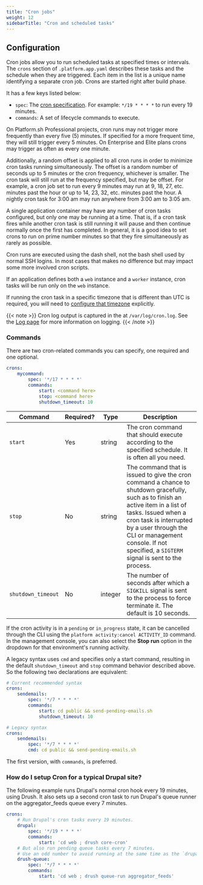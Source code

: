 ```yaml
---
title: "Cron jobs"
weight: 12
sidebarTitle: "Cron and scheduled tasks"
---
```


## Configuration

Cron jobs allow you to run scheduled tasks at specified times or intervals.
The `crons` section of `.platform.app.yaml` describes these tasks and the schedule when they are triggered.
Each item in the list is a unique name identifying a separate cron job. Crons are started right after build phase.

It has a few keys listed below:

* `spec`: The [cron specification](https://en.wikipedia.org/wiki/Cron#CRON_expression). For example: `*/19 * * * *` to run every 19 minutes.
* `commands`: A set of lifecycle commands to execute.

On Platform.sh Professional projects, cron runs may not trigger more frequently than every five (5) minutes.
If specified for a more frequent time, they will still trigger every 5 minutes.
On Enterprise and Elite plans crons may trigger as often as every one minute.

Additionally, a random offset is applied to all cron runs in order to minimize cron tasks running simultaneously.
The offset is a random number of seconds up to 5 minutes or the cron frequency, whichever is smaller.
The cron task will still run at the frequency specified, but may be offset.
For example, a cron job set to run every 9 minutes may run at 9, 18, 27, etc. minutes past the hour or up to 14, 23, 32, etc. minutes past the hour.
A nightly cron task for 3:00 am may run anywhere from 3:00 am to 3:05 am.

A single application container may have any number of cron tasks configured, but only one may be running at a time.
That is, if a cron task fires while another cron task is still running it will pause and then continue normally once the first has completed.
In general, it is a good idea to set crons to run on prime number minutes so that they fire simultaneously as rarely as possible.

Cron runs are executed using the dash shell, not the bash shell used by normal SSH logins.
In most cases that makes no difference but may impact some more involved cron scripts.

If an application defines both a `web` instance and a `worker` instance, cron tasks will be run only on the `web` instance.

If running the cron task in a specific timezone that is different than UTC is required, you will need to [configure that timezone](/configuration/app/timezone.md) explicitly.

{{< note >}}
Cron log output is captured in the at `/var/log/cron.log`.
See the [Log page](/development/logs.md) for more information on logging.
{{< /note >}}

### Commands

There are two cron-related commands you can specify, one required and one optional.

```yaml
crons:
    mycommand:
        spec: '*/17 * * * *'
        commands:
            start: <command here>
            stop: <command here>
            shutdown_timeout: 10
```

| Command            | Required? | Type    | Description |
| ------------------ | --------- | ------- | ----------- |
| `start`            | Yes       | string  | The cron command that should execute according to the specified schedule. It is often all you need. |
| `stop`             | No        | string  |The command that is issued to give the cron command a chance to shutdown gracefully, such as to finish an active item in a list of tasks. Issued when a cron task is interrupted by a user through the CLI or management console. If not specified, a `SIGTERM` signal is sent to the process. |
| `shutdown_timeout` | No        | integer | The number of seconds after which a `SIGKILL` signal is sent to the process to force terminate it. The default is 10 seconds. |

If the cron activity is in a `pending` or `in_progress` state,
it can be cancelled through the CLI using the `platform activity:cancel ACTIVITY_ID` command.
In the management console, you can also select the **Stop run** option in the dropdown for that environment's running activity. 

A legacy syntax uses `cmd` and specifies only a start command,
resulting in the default `shutdown_timeout` and `stop` command behavior described above.
So the following two declarations are equivalent:

```yaml
# Current recommended syntax
crons:
    sendemails:
        spec: '*/7 * * * *'
        commands:
            start: cd public && send-pending-emails.sh
            shutdown_timeout: 10

# Legacy syntax
crons:
    sendemails:
        spec: '*/7 * * * *'
        cmd: cd public && send-pending-emails.sh
```

The first version, with `commands`, is preferred.

### How do I setup Cron for a typical Drupal site?

The following example runs Drupal's normal cron hook every 19 minutes, using Drush.
It also sets up a second cron task to run Drupal's queue runner on the aggregator_feeds queue every 7 minutes.

```yaml
crons:
    # Run Drupal's cron tasks every 19 minutes.
    drupal:
        spec: '*/19 * * * *'
        commands:
            start: 'cd web ; drush core-cron'
    # But also run pending queue tasks every 7 minutes.
    # Use an odd number to avoid running at the same time as the `drupal` cron.
    drush-queue:
        spec: '*/7 * * * *'
        commands:
            start: 'cd web ; drush queue-run aggregator_feeds'
```
